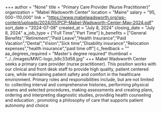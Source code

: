 +++
author = "None"
title = "Primary Care Provider (Nurse Practitioner)"
organization = "Mabel Wadsworth Center"
location = "Maine"
salary = "$95,000-$110,000"
link = "https://www.mabelwadsworth.org/wp-content/uploads/2024/05/PCP-Mabel-Wadsworth-Center-May-2024.pdf"
sort_date = "2024-07-08"
created_at = "July 8, 2024"
closing_date = "July 8, 2024"
a_job_type = ["Full Time","Part Time"]
b_benefits = ["General Benefits","Retirement","Paid Leave","Health Insurance","Paid Vacation","Dental","Vision","Sick time","Disability insurance","Relocation expenses","health insurance","paid time off"]
c_feedback = ""
aa_degrees_required = "Master's degree required"
thumbnail = "../../images/MWC-logo_b8c33d58.jpg"
+++
Mabel Wadsworth Center seeks a primary care provider (nurse practitioner). This position works with our clinical and front desk staff to provide high quality, patient centered care, while maintaining patient safety and comfort in the healthcare environment. Primary roles and responsibilities include, but are not limited to: collecting interval and comprehensive histories, performing physical exams and selected procedures, making assessments and creating plans, ordering and interpreting diagnostic studies, providing health counseling and education , promoting a philosophy of care that supports patient autonomy and choice